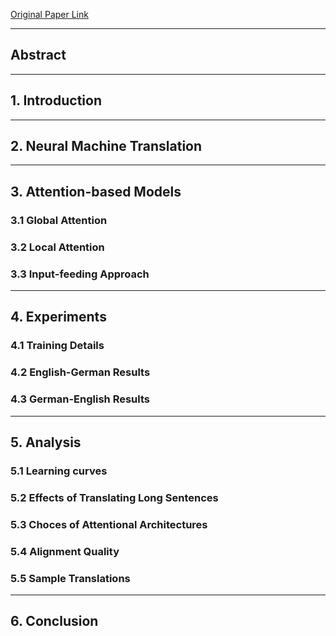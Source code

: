 [Original Paper Link](https://arxiv.org/abs/1508.04025)

---

## Abstract

---
## 1. Introduction

---
## 2. Neural Machine Translation

---
## 3. Attention-based Models

### 3.1 Global Attention

### 3.2 Local Attention

### 3.3 Input-feeding Approach

---
## 4. Experiments

### 4.1 Training Details

### 4.2 English-German Results

### 4.3 German-English Results

---
## 5. Analysis

### 5.1 Learning curves

### 5.2 Effects of Translating Long Sentences

### 5.3 Choces of Attentional Architectures

### 5.4 Alignment Quality

### 5.5 Sample Translations

---
## 6. Conclusion

